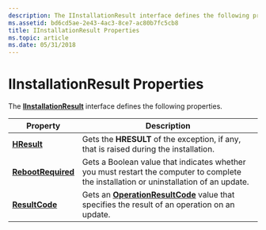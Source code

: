 ```yaml
---
description: The IInstallationResult interface defines the following properties.
ms.assetid: bd6cd5ae-2e43-4ac3-8ce7-ac80b7fc5cb8
title: IInstallationResult Properties
ms.topic: article
ms.date: 05/31/2018
---
```


# IInstallationResult Properties

The [**IInstallationResult**](/windows/desktop/api/Wuapi/nn-wuapi-iinstallationresult) interface defines the following properties.



| Property                                                     | Description                                                                                                                            |
|--------------------------------------------------------------|----------------------------------------------------------------------------------------------------------------------------------------|
| [**HResult**](/windows/desktop/api/Wuapi/nf-wuapi-iinstallationresult-get_hresult)               | Gets the **HRESULT** of the exception, if any, that is raised during the installation.                                                 |
| [**RebootRequired**](/windows/desktop/api/Wuapi/nf-wuapi-iinstallationresult-get_rebootrequired) | Gets a Boolean value that indicates whether you must restart the computer to complete the installation or uninstallation of an update. |
| [**ResultCode**](/windows/desktop/api/Wuapi/nf-wuapi-iinstallationresult-get_resultcode)         | Gets an [**OperationResultCode**](/windows/win32/api/wuapi/ne-wuapi-operationresultcode) value that specifies the result of an operation on an update.               |



 

 

 



